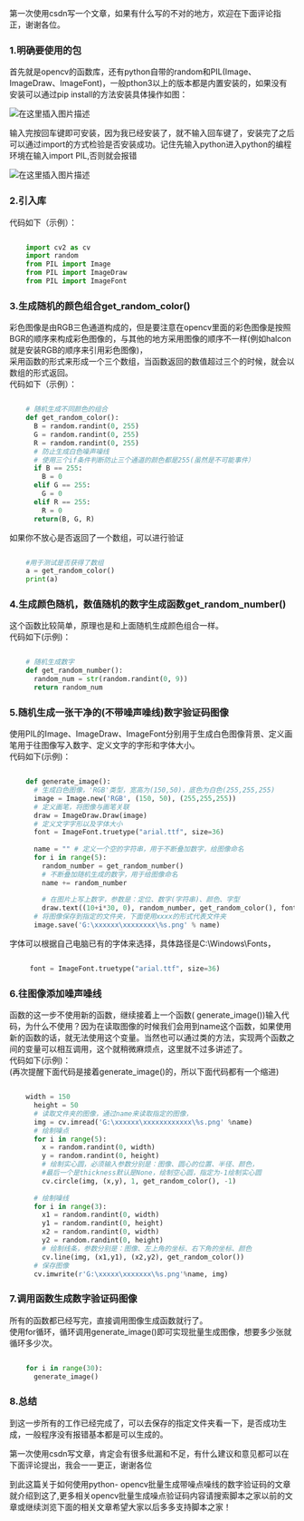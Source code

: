 第一次使用csdn写一个文章，如果有什么写的不对的地方，欢迎在下面评论指正，谢谢各位。

###  1.明确要使用的包

首先就是opencv的函数库，还有python自带的random和PIL(Image、ImageDraw、ImageFont)，一般pthon3以上的版本都是内置安装的，如果没有安装可以通过pip
install的方法安装具体操作如图：  

![在这里插入图片描述](https://img.jbzj.com/file_images/article/202012/2020122112034873.png)  

输入完按回车键即可安装，因为我已经安装了，就不输入回车键了，安装完了之后可以通过import的方式检验是否安装成功。记住先输入python进入python的编程环境在输入import
PIL,否则就会报错

![在这里插入图片描述](https://img.jbzj.com/file_images/article/202012/2020122112034874.png)

###  2.引入库

代码如下（示例）：

```python

    import cv2 as cv
    import random
    from PIL import Image
    from PIL import ImageDraw
    from PIL import ImageFont
```

###  3.生成随机的颜色组合get_random_color()

彩色图像是由RGB三色通道构成的，但是要注意在opencv里面的彩色图像是按照BGR的顺序来构成彩色图像的，与其他的地方采用图像的顺序不一样(例如halcon就是安装RGB的顺序来引用彩色图像)，  
采用函数的形式来形成一个三个数组，当函数返回的数值超过三个的时候，就会以数组的形式返回。  
代码如下（示例）：

```python

    # 随机生成不同颜色的组合
    def get_random_color():
      B = random.randint(0, 255)
      G = random.randint(0, 255)
      R = random.randint(0, 255)
      # 防止生成白色噪声噪线
      # 使用三个if条件判断防止三个通道的颜色都是255(虽然是不可能事件）
      if B == 255:
        B = 0
      elif G == 255:
        G = 0
      elif R == 255:
        R = 0
      return(B, G, R)
```

如果你不放心是否返回了一个数组，可以进行验证

```python

    #用于测试是否获得了数组
    a = get_random_color()
    print(a)
```

###  4.生成颜色随机，数值随机的数字生成函数get_random_number()

这个函数比较简单，原理也是和上面随机生成颜色组合一样。  
代码如下(示例)：

```python

    # 随机生成数字
    def get_random_number():
      random_num = str(random.randint(0, 9))
      return random_num
```

###  5.随机生成一张干净的(不带噪声噪线)数字验证码图像

使用PIL的Image、ImageDraw、ImageFont分别用于生成白色图像背景、定义画笔用于往图像写入数字、定义文字的字形和字体大小。  
代码如下(示例)：

```python

    def generate_image():
      # 生成白色图像，'RGB'类型，宽高为(150,50)，底色为白色(255,255,255)
      image = Image.new('RGB', (150, 50), (255,255,255))
      # 定义画笔，将图像与画笔关联
      draw = ImageDraw.Draw(image)
      # 定义文字字形以及字体大小
      font = ImageFont.truetype("arial.ttf", size=36)
    
      name = "" # 定义一个空的字符串，用于不断叠加数字，给图像命名
      for i in range(5):
        random_number = get_random_number()
        # 不断叠加随机生成的数字，用于给图像命名
        name += random_number
    
        # 在图片上写上数字，参数是：定位、数字(字符串)、颜色、字型
        draw.text((10+i*30, 0), random_number, get_random_color(), font=font)
      # 将图像保存到指定的文件夹，下面使用xxxx的形式代表文件夹
      image.save('G:\xxxxxx\xxxxxxxx\%s.png' % name)
```

字体可以根据自己电脑已有的字体来选择，具体路径是C:\Windows\Fonts，

```python

     font = ImageFont.truetype("arial.ttf", size=36)
```

###  6.往图像添加噪声噪线

函数的这一步不使用新的函数，继续接着上一个函数(
generate_image())输入代码，为什么不使用？因为在读取图像的时候我们会用到name这个函数，如果使用新的函数的话，就无法使用这个变量。当然也可以通过类的方法，实现两个函数之间的变量可以相互调用，这个就稍微麻烦点，这里就不过多讲述了。  
代码如下(示例)：  
(再次提醒下面代码是接着generate_image()的，所以下面代码都有一个缩进)

```python

    width = 150
      height = 50
      # 读取文件夹的图像，通过name来读取指定的图像，
      img = cv.imread('G:\xxxxxx\xxxxxxxxxxxx\%s.png' %name)
      # 绘制噪点
      for i in range(5):
        x = random.randint(0, width)
        y = random.randint(0, height)
        # 绘制实心圆，必须输入参数分别是：图像、圆心的位置、半径、颜色，
        #最后一个是thickness默认是None，绘制空心圆，指定为-1绘制实心圆
        cv.circle(img, (x,y), 1, get_random_color(), -1)
    
      # 绘制噪线
      for i in range(3):
        x1 = random.randint(0, width)
        y1 = random.randint(0, height)
        x2 = random.randint(0, width)
        y2 = random.randint(0, height)
        # 绘制线条，参数分别是：图像、左上角的坐标、右下角的坐标、颜色
        cv.line(img, (x1,y1), (x2,y2), get_random_color())
      # 保存图像
      cv.imwrite(r'G:\xxxxx\xxxxxxx\%s.png'%name, img)
```

###  7.调用函数生成数字验证码图像

所有的函数都已经写完，直接调用图像生成函数就行了。  
使用for循环，循环调用generate_image()即可实现批量生成图像，想要多少张就循环多少次。

```python

    for i in range(30):
      generate_image()
```

###  8.总结

到这一步所有的工作已经完成了，可以去保存的指定文件夹看一下，是否成功生成，一般程序没有报错基本都是可以生成的。  

第一次使用csdn写文章，肯定会有很多纰漏和不足，有什么建议和意见都可以在下面评论提出，我会一一更正，谢谢各位

到此这篇关于如何使用python-
opencv批量生成带噪点噪线的数字验证码的文章就介绍到这了,更多相关opencv批量生成噪点验证码内容请搜索脚本之家以前的文章或继续浏览下面的相关文章希望大家以后多多支持脚本之家！

